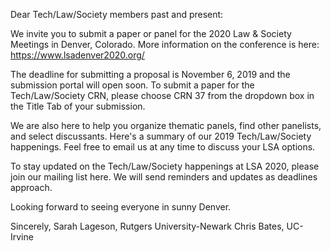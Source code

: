 Dear Tech/Law/Society members past and present:

We invite you to submit a paper or panel for the 2020 Law & Society Meetings in Denver, Colorado. More information on the conference is here: <https://www.lsadenver2020.org/>

The deadline for submitting a proposal is November 6, 2019 and the submission portal will open soon. To submit a paper for the Tech/Law/Society CRN, please choose CRN 37 from the dropdown box in the Title Tab of your submission.

We are also here to help you organize thematic panels, find other panelists, and select discussants. Here's a summary of our 2019 Tech/Law/Society happenings. Feel free to email us at any time to discuss your LSA options.

To stay updated on the Tech/Law/Society happenings at LSA 2020, please join our mailing list here. We will send reminders and updates as deadlines approach.

Looking forward to seeing everyone in sunny Denver.

Sincerely,
Sarah Lageson, Rutgers University-Newark
Chris Bates, UC-Irvine
